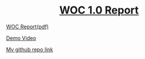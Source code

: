 <h1 align="center"> <ins>WOC 1.0 Report</ins> </h1>

[WOC Report(pdf)](VijayShankar-WOC.pdf)

[Demo Video](https://drive.google.com/file/d/1HSsG_e0YY0QB8ChG86lHgCg7fYp8FMTA/view?usp=sharing)

[My github repo link](https://github.com/vineelsai26/GitHub-Stats)
